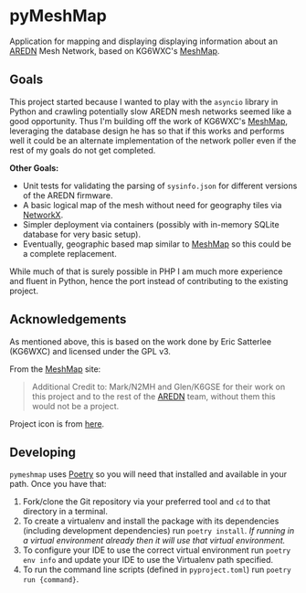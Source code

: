 pyMeshMap
=========

Application for mapping and displaying displaying information about an
[AREDN](https://arednmesh.org/) Mesh Network, based on KG6WXC's
[MeshMap](https://gitlab.kg6wxc.net/mesh/meshmap).

Goals
-----

This project started because I wanted to play with the `asyncio` library in
Python and crawling potentially slow AREDN mesh networks seemed like a good
opportunity.  Thus I'm building off the work of KG6WXC's
[MeshMap](https://gitlab.kg6wxc.net/mesh/meshmap), leveraging the database
design he has so that if this works and performs well it could be an alternate
implementation of the network poller even if the rest of my goals do not get
completed.

**Other Goals:**

* Unit tests for validating the parsing of `sysinfo.json` for different versions
of the AREDN firmware.
* A basic logical map of the mesh without need for geography tiles via
[NetworkX](https://networkx.github.io/documentation/stable/index.html).
* Simpler deployment via containers (possibly with in-memory SQLite database for
very basic setup).
* Eventually, geographic based map similar to
[MeshMap](https://gitlab.kg6wxc.net/mesh/meshmap) so this could be a complete
replacement.

While much of that is surely possible in PHP I am much more experience and
fluent in Python, hence the port instead of contributing to the existing
project.


Acknowledgements
----------------

As mentioned above, this is based on the work done by Eric Satterlee (KG6WXC)
and licensed under the GPL v3.

From the [MeshMap](https://gitlab.kg6wxc.net/mesh/meshmap) site:

> Additional Credit to: Mark/N2MH and Glen/K6GSE for their work on this project
> and to the rest of the [AREDN](https://arednmesh.org/) team, without them this
> would not be a project.

Project icon is from [here](https://commons.wikimedia.org/wiki/File:FullMeshNetwork.svg).


Developing
----------

`pymeshmap` uses [Poetry](https://python-poetry.org/) so you will
need that installed and available in your path.  Once you have that:

1. Fork/clone the Git repository via your preferred tool and `cd` to that
directory in a terminal.
2. To create a virtualenv and install the package with its dependencies
(including development dependencies) run `poetry install`.  *If running in a
virtual environment already then it will use that virtual environment.*
3. To configure your IDE to use the correct virtual environment run `poetry env
info` and update your IDE to use the Virtualenv path specified.
4. To run the command line scripts (defined in `pyproject.toml`) run `poetry run
{command}`.
